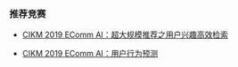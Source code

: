 ### 推荐竞赛
- [CIKM 2019 EComm AI：超大规模推荐之用户兴趣高效检索](https://tianchi.aliyun.com/competition/entrance/231721/introduction)

- [CIKM 2019 EComm AI：用户行为预测](https://tianchi.aliyun.com/competition/entrance/231719/introduction)